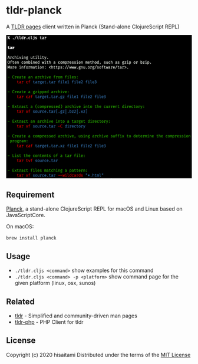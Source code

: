 # tldr-planck

A [TLDR pages](https://tldr.sh/) client written in Planck (Stand-alone ClojureScript REPL)

![tldr screenshot](screenshot.png)

## Requirement

[Planck](https://planck-repl.org/), a stand-alone ClojureScript REPL for macOS and Linux based on JavaScriptCore.

On macOS:

```
brew install planck
```

## Usage

* `./tldr.cljs <command>` show examples for this command
* `./tldr.cljs <command> -p <platform>` show command page for the given platform (linux, osx, sunos)

## Related

* [tldr](https://github.com/tldr-pages/tldr) - Simplified and community-driven man pages
* [tldr-php](https://github.com/BrainMaestro/tldr-php) - PHP Client for tldr

## License

Copyright (c) 2020 hisaitami
Distributed under the terms of the [MIT License](LICENSE)
